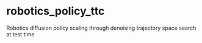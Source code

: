 # robotics_policy_ttc
Robotics diffusion policy scaling through denoising trajectory space search at test time
